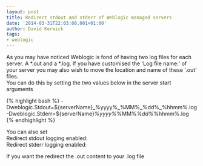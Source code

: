 ```yaml
---
layout: post
title: Redirect stdout and stderr of Weblogic managed servers
date: '2014-03-31T22:03:00.001+01:00'
author: David Kerwick
tags:
- weblogic
---
```


As you may have noticed Weblogic is fond of having two log files for each server. A *.out and a *.log. If you have customised the 'Log file name:' of your server you may also wish to move the location and name of these '.out' files.  
You can do this by setting the two values below in the server start arguments  

{% highlight bash %}
-Dweblogic.Stdout=${serverName}_%yyyy%_%MM%_%dd%_%hhmm%.log  
-Dweblogic.Stderr=${serverName}_%yyyy%_%MM%_%dd%_%hhmm%.log  
{% endhighlight %}

You can also set  
Redirect stdout logging enabled:  
Redirect stderr logging enabled:  

If you want the redirect the .out content to your .log file

